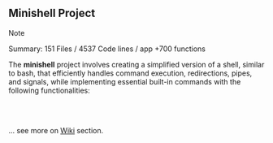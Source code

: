 ## Minishell Project

> [!NOTE]
> Summary:
>151 Files   / 
>4537 Code lines   / 
>app +700 functions

The **minishell** project involves creating a simplified version of a shell, similar to bash, that efficiently handles command execution, redirections, pipes, and signals, while implementing essential built-in commands with the following functionalities:

</br>
</br>

... see more on [Wiki](https://github.com/xilen0x/42_minishell/wiki) section.
